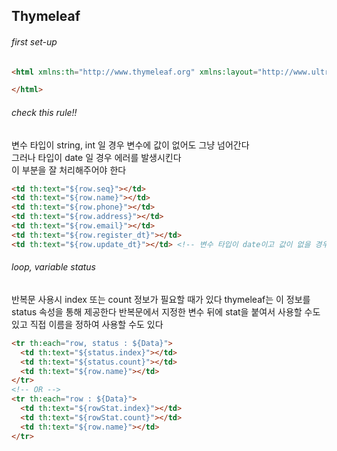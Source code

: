 ## Thymeleaf

###### first set-up
```html
<html xmlns:th="http://www.thymeleaf.org" xmlns:layout="http://www.ultraq.net.nz/thymeleaf/layout">

</html>
```
###### check this rule!!
  
변수 타입이 string, int 일 경우 변수에 값이 없어도 그냥 넘어간다  
그러나 타입이 date 일 경우 에러를 발생시킨다  
이 부분을 잘 처리해주어야 한다
  
```html
<td th:text="${row.seq}"></td>
<td th:text="${row.name}"></td> 
<td th:text="${row.phone}"></td>
<td th:text="${row.address}"></td>
<td th:text="${row.email}"></td>
<td th:text="${row.register_dt}"></td>
<td th:text="${row.update_dt}"></td> <!-- 변수 타입이 date이고 값이 없을 경우 에러 발생 -->
```
  
###### loop, variable status
  
반복문 사용시 index 또는 count 정보가 필요할 때가 있다 thymeleaf는 이 정보를 status 속성을 통해 제공한다
반복문에서 지정한 변수 뒤에 stat을 붙여서 사용할 수도 있고 직접 이름을 정하여 사용할 수도 있다  
```html
<tr th:each="row, status : ${Data}">
  <td th:text="${status.index}"></td>
  <td th:text="${status.count}"></td>
  <td th:text="${row.name}"></td>
</tr>
<!-- OR -->
<tr th:each="row : ${Data}">
  <td th:text="${rowStat.index}"></td>
  <td th:text="${rowStat.count}"></td>
  <td th:text="${row.name}"></td>
</tr>
```
